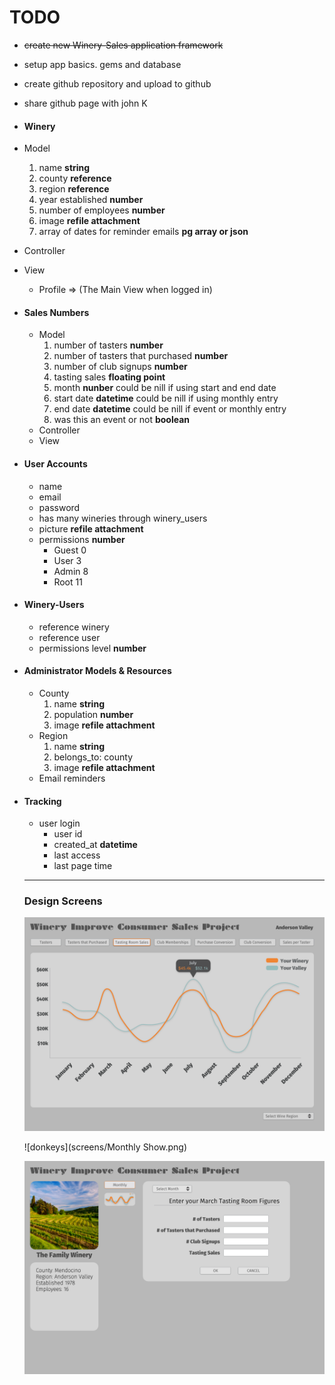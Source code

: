 # TODO

* ~~create new Winery-Sales application framework~~
* setup app basics. gems and database
* create github repository and upload to github
* share github page with john K
* #### Winery
 * Model
    1. name **string**
    1. county **reference**
    1. region **reference**
    1. year established **number**
    1. number of employees **number**
    1. image **refile attachment**
    1. array of dates for reminder emails **pg array or json**
 * Controller
 * View
    * Profile => (The Main View when logged in)    
* #### Sales Numbers
  * Model
     1. number of tasters **number**
     1. number of tasters that purchased **number**
     1. number of club signups **number**
     1. tasting sales **floating point**
     1. month **nunber** could be nill if using start and end date
     1. start date **datetime** could be nill if using monthly entry
     1. end date **datetime** could be nill if event or monthly entry
     1. was this an event or not **boolean**     
  * Controller
  * View
* #### User Accounts
  * name
  * email
  * password
  * has many wineries through winery_users
  * picture **refile attachment**  
  * permissions **number**
    * Guest 0
    * User 3
    * Admin 8
    * Root 11
* #### Winery-Users
  * reference winery
  * reference user
  * permissions level **number**  
* #### Administrator Models & Resources
  * County
      1. name **string**
      1. population **number**
      1. image **refile attachment**
  * Region
      1. name **string**
      1. belongs_to: county
      1. image **refile attachment**
  * Email reminders
* #### Tracking
  * user login
    * user id
    * created_at **datetime**
    * last access
    * last page time
    
  ---
  ### Design Screens
  ![donkeys](screens/Graph.png)

  ![donkeys](screens/Monthly Show.png)

  ![donkeys](screens/Monthly.png)
